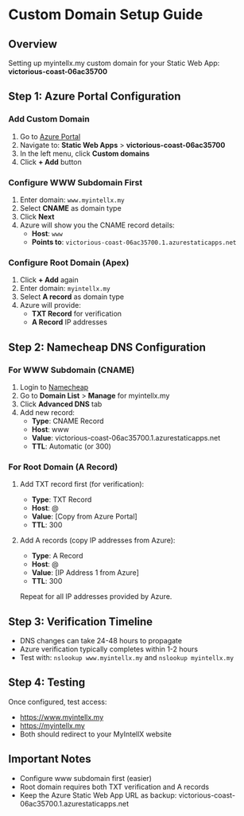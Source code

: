 # Custom Domain Setup Guide

## Overview
Setting up myintellx.my custom domain for your Static Web App: **victorious-coast-06ac35700**

## Step 1: Azure Portal Configuration

### Add Custom Domain
1. Go to [Azure Portal](https://portal.azure.com)
2. Navigate to: **Static Web Apps** > **victorious-coast-06ac35700**
3. In the left menu, click **Custom domains**
4. Click **+ Add** button

### Configure WWW Subdomain First
1. Enter domain: `www.myintellx.my`
2. Select **CNAME** as domain type
3. Click **Next**
4. Azure will show you the CNAME record details:
   - **Host**: `www`
   - **Points to**: `victorious-coast-06ac35700.1.azurestaticapps.net`

### Configure Root Domain (Apex)
1. Click **+ Add** again
2. Enter domain: `myintellx.my`
3. Select **A record** as domain type
4. Azure will provide:
   - **TXT Record** for verification
   - **A Record** IP addresses

## Step 2: Namecheap DNS Configuration

### For WWW Subdomain (CNAME)
1. Login to [Namecheap](https://www.namecheap.com)
2. Go to **Domain List** > **Manage** for myintellx.my
3. Click **Advanced DNS** tab
4. Add new record:
   - **Type**: CNAME Record
   - **Host**: www
   - **Value**: victorious-coast-06ac35700.1.azurestaticapps.net
   - **TTL**: Automatic (or 300)

### For Root Domain (A Record)
1. Add TXT record first (for verification):
   - **Type**: TXT Record
   - **Host**: @
   - **Value**: [Copy from Azure Portal]
   - **TTL**: 300

2. Add A records (copy IP addresses from Azure):
   - **Type**: A Record
   - **Host**: @
   - **Value**: [IP Address 1 from Azure]
   - **TTL**: 300
   
   Repeat for all IP addresses provided by Azure.

## Step 3: Verification Timeline
- DNS changes can take 24-48 hours to propagate
- Azure verification typically completes within 1-2 hours
- Test with: `nslookup www.myintellx.my` and `nslookup myintellx.my`

## Step 4: Testing
Once configured, test access:
- https://www.myintellx.my
- https://myintellx.my
- Both should redirect to your MyIntellX website

## Important Notes
- Configure www subdomain first (easier)
- Root domain requires both TXT verification and A records
- Keep the Azure Static Web App URL as backup: victorious-coast-06ac35700.1.azurestaticapps.net